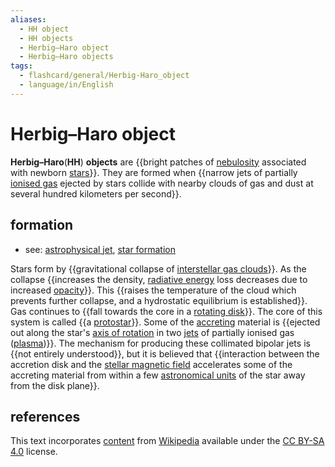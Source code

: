 ```yaml
---
aliases:
  - HH object
  - HH objects
  - Herbig–Haro object
  - Herbig–Haro objects
tags:
  - flashcard/general/Herbig-Haro_object
  - language/in/English
---
```


# Herbig–Haro object

__Herbig–Haro__(__HH__) __objects__ are {{bright patches of [nebulosity](nebula.md) associated with newborn [stars](star.md)}}. They are formed when {{narrow jets of partially [ionised gas](plasma%20(physics).md) ejected by stars collide with nearby clouds of gas and dust at several hundred kilometers per second}}. <!--SR:!2024-08-18,15,290!2024-08-19,16,290-->

## formation

- see: [astrophysical jet](astrophysical%20jet.md), [star formation](star%20formation.md)

Stars form by {{gravitational collapse of [interstellar gas clouds](interstellar%20cloud.md)}}. As the collapse {{increases the density, [radiative energy](radiation.md) loss decreases due to increased [opacity](opacity.md)}}. This {{raises the temperature of the cloud which prevents further collapse, and a hydrostatic equilibrium is established}}. Gas continues to {{fall towards the core in a [rotating disk](accretion%20disk.md)}}. The core of this system is called {{a [protostar](protostar.md)}}. Some of the [accreting](accretion%20(astrophysics).md) material is {{ejected out along the star's [axis of rotation](rotation.md) in two [jets](astrophysical%20jet.md) of partially ionised gas ([plasma](plasma%20(physics).md))}}. The mechanism for producing these collimated bipolar jets is {{not entirely understood}}, but it is believed that {{interaction between the accretion disk and the [stellar magnetic field](stellar%20magnetic%20field.md) accelerates some of the accreting material from within a few [astronomical units](astronomical%20unit.md) of the star away from the disk plane}}. <!--SR:!2024-08-19,16,290!2024-08-18,6,210!2024-09-11,30,270!2024-08-18,15,290!2024-08-18,15,290!2024-08-16,13,270!2024-08-19,16,290!2024-09-15,32,270-->

## references

This text incorporates [content](https://en.wikipedia.org/wiki/Herbig–Haro_object) from [Wikipedia](Wikipedia.md) available under the [CC BY-SA 4.0](https://creativecommons.org/licenses/by-sa/4.0/) license.
